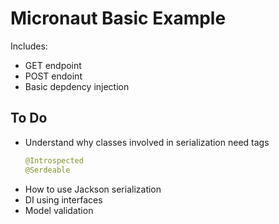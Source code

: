 # Micronaut Basic Example

Includes:
- GET endpoint
- POST endoint
- Basic depdency injection

## To Do

- Understand why classes involved in serialization need tags
    ```Java
    @Introspected
    @Serdeable
    ```
- How to use Jackson serialization
- DI using interfaces
- Model validation
